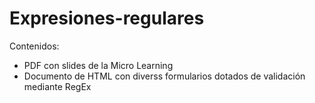 # Expresiones-regulares

Contenidos:
- PDF con slides de la Micro Learning
- Documento de HTML con diverss formularios dotados de validación mediante RegEx
